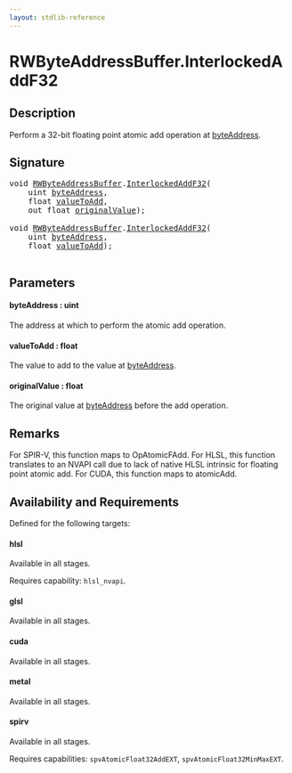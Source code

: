 ```yaml
---
layout: stdlib-reference
---
```


# RWByteAddressBuffer\.InterlockedAddF32

## Description

Perform a 32-bit floating point atomic add operation at <span class='code'><a href="interlockedaddf32-0be.md#decl-byteAddress" class="code_param">byteAddress</a></span>.



## Signature 

<pre>
<span class="code_keyword">void</span> <a href="index.md" class="code_type">RWByteAddressBuffer</a>.<a href="interlockedaddf32-0be.md">InterlockedAddF32</a>(
    <span class="code_keyword">uint</span> <a href="interlockedaddf32-0be.md#decl-byteAddress" class="code_param">byteAddress</a>,
    <span class="code_keyword">float</span> <a href="interlockedaddf32-0be.md#decl-valueToAdd" class="code_param">valueToAdd</a>,
    <span class="code_keyword">out</span> <span class="code_keyword">float</span> <a href="interlockedaddf32-0be.md#decl-originalValue" class="code_param">originalValue</a>);

<span class="code_keyword">void</span> <a href="index.md" class="code_type">RWByteAddressBuffer</a>.<a href="interlockedaddf32-0be.md">InterlockedAddF32</a>(
    <span class="code_keyword">uint</span> <a href="interlockedaddf32-0be.md#decl-byteAddress" class="code_param">byteAddress</a>,
    <span class="code_keyword">float</span> <a href="interlockedaddf32-0be.md#decl-valueToAdd" class="code_param">valueToAdd</a>);

</pre>

## Parameters

####  <a id="decl-byteAddress"></a>byteAddress  : uint
The address at which to perform the atomic add operation.

####  <a id="decl-valueToAdd"></a>valueToAdd  : float
The value to add to the value at <span class='code'><a href="interlockedaddf32-0be.md#decl-byteAddress" class="code_param">byteAddress</a></span>.

####  <a id="decl-originalValue"></a>originalValue  : float
The original value at <span class='code'><a href="interlockedaddf32-0be.md#decl-byteAddress" class="code_param">byteAddress</a></span> before the add operation.


## Remarks
For SPIR-V, this function maps to <span class='code'>OpAtomicFAdd</span>. For HLSL, this function translates to an NVAPI call
due to lack of native HLSL intrinsic for floating point atomic add. For CUDA, this function
maps to <span class='code'>atomicAdd</span>.


## Availability and Requirements

Defined for the following targets:

#### hlsl
Available in all stages.

Requires capability: `hlsl_nvapi`.
#### glsl
Available in all stages.

#### cuda
Available in all stages.

#### metal
Available in all stages.

#### spirv
Available in all stages.

Requires capabilities: `spvAtomicFloat32AddEXT`, `spvAtomicFloat32MinMaxEXT`.



<script>
// Fix .md links to .html when on ReadTheDocs
if (window.location.hostname.includes('readthedocs') || 
    window.location.hostname.includes('rtfd.io')) {
  document.addEventListener('DOMContentLoaded', function() {
    const links = document.querySelectorAll('a');
    links.forEach(link => {
      const href = link.getAttribute('href');
      if (href && href.includes('.md')) {
        // This regex will handle .md links with or without fragment identifiers or query parameters
        link.href = link.href.replace(/(.+)\.md(#[^?]*)?(\?.*)?$/, '$1.html$2$3');
      }
    });
  });
}
</script>

